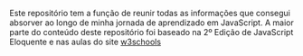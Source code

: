 Este repositório tem a função de reunir todas as informações que consegui absorver ao longo de minha jornada de aprendizado em JavaScript. A maior parte do conteúdo deste repositório foi baseado na 2º Edição de JavaScript Eloquente e nas aulas do site [w3schools](https://www.w3schools.com/) 